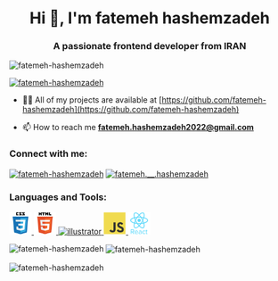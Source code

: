 <h1 align="center">Hi 👋, I'm fatemeh hashemzadeh</h1>
<h3 align="center">A passionate frontend developer from IRAN</h3>

<p align="left"> <img src="https://komarev.com/ghpvc/?username=fatemeh-hashemzadeh&label=Profile%20views&color=0e75b6&style=flat" alt="fatemeh-hashemzadeh" /> </p>

<p align="left"> <a href="https://github.com/ryo-ma/github-profile-trophy"><img src="https://github-profile-trophy.vercel.app/?username=fatemeh-hashemzadeh" alt="fatemeh-hashemzadeh" /></a> </p>

- 👨‍💻 All of my projects are available at [https://github.com/fatemeh-hashemzadeh](https://github.com/fatemeh-hashemzadeh)

- 📫 How to reach me **fatemeh.hashemzadeh2022@gmail.com**

<h3 align="left">Connect with me:</h3>
<p align="left">
<a href="https://linkedin.com/in/fatemeh-hashemzadeh‏" target="blank"><img align="center" src="https://raw.githubusercontent.com/rahuldkjain/github-profile-readme-generator/master/src/images/icons/Social/linked-in-alt.svg" alt="fatemeh-hashemzadeh‏" height="30" width="40" /></a>
<a href="https://instagram.com/fatemeh.__.hashemzadeh" target="blank"><img align="center" src="https://raw.githubusercontent.com/rahuldkjain/github-profile-readme-generator/master/src/images/icons/Social/instagram.svg" alt="fatemeh.__.hashemzadeh" height="30" width="40" /></a>
</p>

<h3 align="left">Languages and Tools:</h3>
<p align="left"> <a href="https://www.w3schools.com/css/" target="_blank" rel="noreferrer"> <img src="https://raw.githubusercontent.com/devicons/devicon/master/icons/css3/css3-original-wordmark.svg" alt="css3" width="40" height="40"/> </a> <a href="https://www.w3.org/html/" target="_blank" rel="noreferrer"> <img src="https://raw.githubusercontent.com/devicons/devicon/master/icons/html5/html5-original-wordmark.svg" alt="html5" width="40" height="40"/> </a> <a href="https://www.adobe.com/in/products/illustrator.html" target="_blank" rel="noreferrer"> <img src="https://www.vectorlogo.zone/logos/adobe_illustrator/adobe_illustrator-icon.svg" alt="illustrator" width="40" height="40"/> </a> <a href="https://developer.mozilla.org/en-US/docs/Web/JavaScript" target="_blank" rel="noreferrer"> <img src="https://raw.githubusercontent.com/devicons/devicon/master/icons/javascript/javascript-original.svg" alt="javascript" width="40" height="40"/> </a> <a href="https://reactjs.org/" target="_blank" rel="noreferrer"> <img src="https://raw.githubusercontent.com/devicons/devicon/master/icons/react/react-original-wordmark.svg" alt="react" width="40" height="40"/> </a> </p>

<p><img align="left" src="https://github-readme-stats.vercel.app/api/top-langs?username=fatemeh-hashemzadeh&show_icons=true&locale=en&layout=compact" alt="fatemeh-hashemzadeh" /></p>

<p>&nbsp;<img align="center" src="https://github-readme-stats.vercel.app/api?username=fatemeh-hashemzadeh&show_icons=true&locale=en" alt="fatemeh-hashemzadeh" /></p>

<p><img align="center" src="https://github-readme-streak-stats.herokuapp.com/?user=fatemeh-hashemzadeh&" alt="fatemeh-hashemzadeh" /></p>
